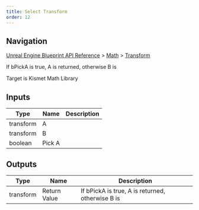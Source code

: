 ```yaml
---
title: Select Transform
order: 12
---
```

## Navigation

[Unreal Engine Blueprint API Reference](https://dev.epicgames.com/documentation/en-us/unreal-engine/BlueprintAPI) > [Math](https://dev.epicgames.com/documentation/en-us/unreal-engine/BlueprintAPI/Math) > [Transform](https://dev.epicgames.com/documentation/en-us/unreal-engine/BlueprintAPI/Math/Transform)

If bPickA is true, A is returned, otherwise B is

Target is Kismet Math Library

## Inputs

| Type | Name | Description |
| --- | --- | --- |
| transform | A |  |
| transform | B |  |
| boolean | Pick A |  |

## Outputs

| Type | Name | Description |
| --- | --- | --- |
| transform | Return Value | If bPickA is true, A is returned, otherwise B is |
